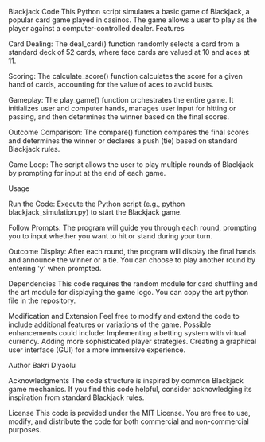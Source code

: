 Blackjack Code
This Python script simulates a basic game of Blackjack, a popular card game played in casinos. The game allows a user to play as the player against a computer-controlled dealer.
Features

Card Dealing: The deal_card() function randomly selects a card from a standard deck of 52 cards, where face cards are valued at 10 and aces at 11.


Scoring: The calculate_score() function calculates the score for a given hand of cards, accounting for the value of aces to avoid busts.


Gameplay: The play_game() function orchestrates the entire game. It initializes user and computer hands, manages user input for hitting or passing, and then determines the winner based on the final scores.


Outcome Comparison: The compare() function compares the final scores and determines the winner or declares a push (tie) based on standard Blackjack rules.


Game Loop: The script allows the user to play multiple rounds of Blackjack by prompting for input at the end of each game.

Usage

Run the Code: Execute the Python script (e.g., python blackjack_simulation.py) to start the Blackjack game.


Follow Prompts: The program will guide you through each round, prompting you to input whether you want to hit or stand during your turn.


Outcome Display: After each round, the program will display the final hands and announce the winner or a tie. You can choose to play another round by entering 'y' when prompted.

Dependencies
This code requires the random module for card shuffling and the art module for displaying the game logo. You can copy the art python file in the repository.


Modification and Extension
Feel free to modify and extend the code to include additional features or variations of the game. Possible enhancements could include:
Implementing a betting system with virtual currency.
Adding more sophisticated player strategies.
Creating a graphical user interface (GUI) for a more immersive experience.

Author
Bakri Diyaolu


Acknowledgments
The code structure is inspired by common Blackjack game mechanics. If you find this code helpful, consider acknowledging its inspiration from standard Blackjack rules.


License
This code is provided under the MIT License. You are free to use, modify, and distribute the code for both commercial and non-commercial purposes. 
